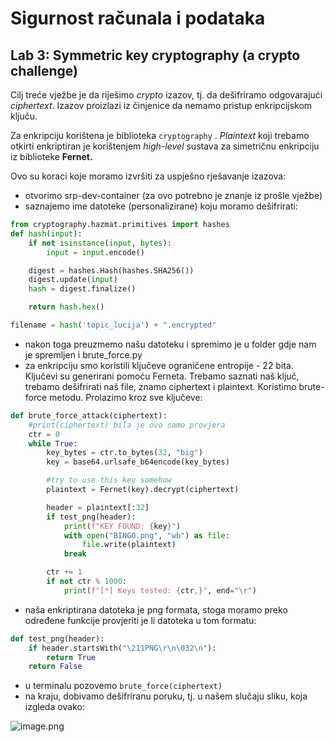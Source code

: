 # Sigurnost računala i podataka

## **Lab 3: Symmetric key cryptography (a crypto challenge)**

Cilj treće vježbe je da riješimo *crypto* izazov, tj. da dešifriramo odgovarajući *ciphertext*. Izazov proizlazi iz činjenice da nemamo pristup enkripcijskom ključu.

Za enkripciju korištena je biblioteka `cryptography` . *Plaintext* koji trebamo otkirti enkriptiran je korištenjem *high-level* sustava za simetričnu enkripciju iz biblioteke **Fernet.**

Ovo su koraci koje moramo izvršiti za uspješno rješavanje izazova:

- otvorimo srp-dev-container (za ovo potrebno je znanje iz prošle vježbe)
- saznajemo ime datoteke (personalizirane) koju moramo dešifrirati:

```python
from cryptography.hazmat.primitives import hashes
def hash(input):
    if not isinstance(input, bytes):
        input = input.encode()

    digest = hashes.Hash(hashes.SHA256())
    digest.update(input)
    hash = digest.finalize()

    return hash.hex()

filename = hash('topic_lucija') + ".encrypted"
```

- nakon toga preuzmemo našu datoteku i spremimo je u folder gdje nam je spremljen i brute_force.py
- za enkripciju smo koristili ključeve ograničene entropije - 22 bita. Ključevi su generirani pomoću Ferneta. Trebamo saznati naš ključ, trebamo dešifrirati naš file, znamo ciphertext i plaintext. Koristimo brute-force metodu. Prolazimo kroz sve ključeve:

```python
def brute_force_attack(ciphertext):
    #print(ciphertext) bila je ovo samo provjera
    ctr = 0
    while True:
        key_bytes = ctr.to_bytes(32, "big")
        key = base64.urlsafe_b64encode(key_bytes)

        #try to use this key somehow
        plaintext = Fernet(key).decrypt(ciphertext)

        header = plaintext[:32]
        if test_png(header):
            print(f"KEY FOUND: {key}")
            with open("BINGO.png", "wb") as file:
                file.write(plaintext)
            break

        ctr += 1
        if not ctr % 1000:
            print(f"[*] Keys tested: {ctr,}", end="\r")
```

- naša enkriptirana datoteka je png formata, stoga moramo preko određene funkcije provjeriti je li datoteka u tom formatu:

```python
def test_png(header):
    if header.startsWith("\211PNG\r\n\032\n"):
        return True
    return False
```

- u terminalu pozovemo `brute_force(ciphertext)`
- na kraju, dobivamo dešifriranu poruku, tj. u našem slučaju sliku, koja izgleda ovako:

![image.png](Sigurnost%20rac%CC%8Cunala%20i%20podataka%20d3904dba894348dba505b65e40c57e73/image.png)